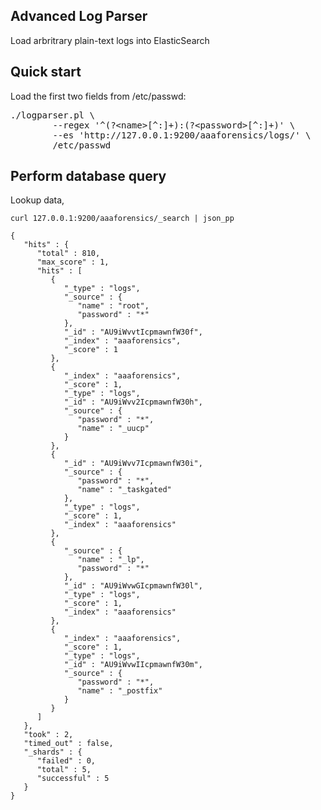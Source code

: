 ## Advanced Log Parser
Load arbritrary plain-text logs into ElasticSearch

## Quick start

Load the first two fields from /etc/passwd:

<pre>
./logparser.pl \
        --regex '^(?&lt;name>[^:]+):(?&lt;password>[^:]+)' \
        --es 'http://127.0.0.1:9200/aaaforensics/logs/' \
        /etc/passwd
</pre>

## Perform database query

Lookup data,

```
curl 127.0.0.1:9200/aaaforensics/_search | json_pp

{
   "hits" : {
      "total" : 810,
      "max_score" : 1,
      "hits" : [
         {
            "_type" : "logs",
            "_source" : {
               "name" : "root",
               "password" : "*"
            },
            "_id" : "AU9iWvvtIcpmawnfW30f",
            "_index" : "aaaforensics",
            "_score" : 1
         },
         {
            "_index" : "aaaforensics",
            "_score" : 1,
            "_type" : "logs",
            "_id" : "AU9iWvv2IcpmawnfW30h",
            "_source" : {
               "password" : "*",
               "name" : "_uucp"
            }
         },
         {
            "_id" : "AU9iWvv7IcpmawnfW30i",
            "_source" : {
               "password" : "*",
               "name" : "_taskgated"
            },
            "_type" : "logs",
            "_score" : 1,
            "_index" : "aaaforensics"
         },
         {
            "_source" : {
               "name" : "_lp",
               "password" : "*"
            },
            "_id" : "AU9iWvwGIcpmawnfW30l",
            "_type" : "logs",
            "_score" : 1,
            "_index" : "aaaforensics"
         },
         {
            "_index" : "aaaforensics",
            "_score" : 1,
            "_type" : "logs",
            "_id" : "AU9iWvwIIcpmawnfW30m",
            "_source" : {
               "password" : "*",
               "name" : "_postfix"
            }
         }
      ]
   },
   "took" : 2,
   "timed_out" : false,
   "_shards" : {
      "failed" : 0,
      "total" : 5,
      "successful" : 5
   }
}
```
